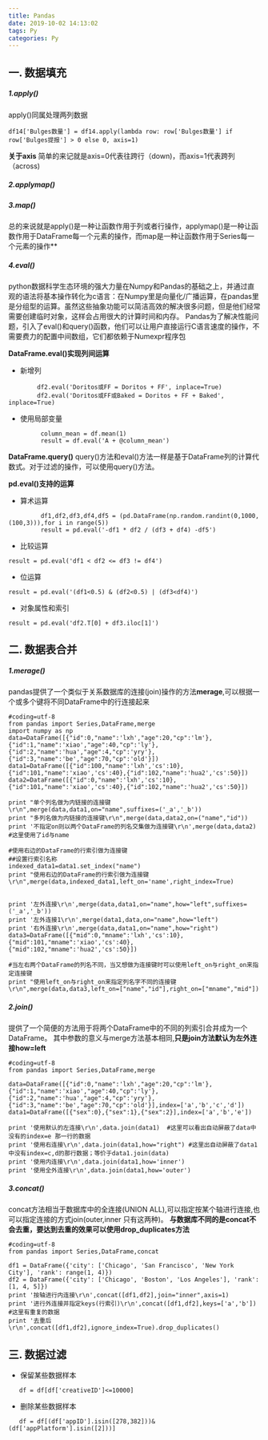 ```yaml
---
title: Pandas
date: 2019-10-02 14:13:02
tags: Py
categories: Py
---
```



## 一. 数据填充

##### 1.apply()
apply()同属处理两列数据
```
df14['Bulges数量'] = df14.apply(lambda row: row['Bulges数量'] if row['Bulges提报'] > 0 else 0, axis=1)
```
**关于axis**
简单的来记就是axis=0代表往跨行（down)，而axis=1代表跨列（across)
##### 2.applymap()
##### 3.map()
总的来说就是apply()是一种让函数作用于列或者行操作，applymap()是一种让函数作用于DataFrame每一个元素的操作，而map是一种让函数作用于Series每一个元素的操作**

##### 4.eval()
python数据科学生态环境的强大力量在Numpy和Pandas的基础之上，并通过直观的语法将基本操作转化为c语言：在Numpy里是向量化/广播运算，在pandas里是分组型的运算。虽然这些抽象功能可以简洁高效的解决很多问题，但是他们经常需要创建临时对象，这样会占用很大的计算时间和内存。
Pandas为了解决性能问题，引入了eval()和query()函数，他们可以让用户直接运行C语言速度的操作，不需要费力的配置中间数组，它们都依赖于Numexpr程序包


**DataFrame.eval()实现列间运算**

- 新增列
```
        df2.eval('Doritos或FF = Doritos + FF', inplace=True)
        df2.eval('Doritos或FF或Baked = Doritos + FF + Baked', inplace=True)
```

- 使用局部变量
```
         column_mean = df.mean(1)
         result = df.eval('A + @column_mean')
```

**DataFrame.query()**
query()方法和eval()方法一样是基于DataFrame列的计算代数式。对于过滤的操作，可以使用query()方法。

**pd.eval()支持的运算**
- 算术运算
```
         df1,df2,df3,df4,df5 = (pd.DataFrame(np.random.randint(0,1000,(100,3))),for i in range(5))
         result = pd.eval('-df1 * df2 / (df3 + df4) -df5')
```
- 比较运算
```
result = pd.eval('df1 < df2 <= df3 != df4')
```
- 位运算
```
result = pd.eval('(df1<0.5) & (df2<0.5) | (df3<df4)')
```
- 对象属性和索引
```
result = pd.eval('df2.T[0] + df3.iloc[1]')
```

## 二. 数据表合并

##### 1.merage()
pandas提供了一个类似于关系数据库的连接(join)操作的方法<Strong>merage</Strong>,可以根据一个或多个键将不同DataFrame中的行连接起来

```
#coding=utf-8
from pandas import Series,DataFrame,merge
import numpy as np
data=DataFrame([{"id":0,"name":'lxh',"age":20,"cp":'lm'},{"id":1,"name":'xiao',"age":40,"cp":'ly'},{"id":2,"name":'hua',"age":4,"cp":'yry'},{"id":3,"name":'be',"age":70,"cp":'old'}])
data1=DataFrame([{"id":100,"name":'lxh','cs':10},{"id":101,"name":'xiao','cs':40},{"id":102,"name":'hua2','cs':50}])
data2=DataFrame([{"id":0,"name":'lxh','cs':10},{"id":101,"name":'xiao','cs':40},{"id":102,"name":'hua2','cs':50}])

print "单个列名做为内链接的连接键\r\n",merge(data,data1,on="name",suffixes=('_a','_b'))
print "多列名做为内链接的连接键\r\n",merge(data,data2,on=("name","id"))
print '不指定on则以两个DataFrame的列名交集做为连接键\r\n',merge(data,data2) #这里使用了id与name

#使用右边的DataFrame的行索引做为连接键
##设置行索引名称
indexed_data1=data1.set_index("name")
print "使用右边的DataFrame的行索引做为连接键\r\n",merge(data,indexed_data1,left_on='name',right_index=True)


print '左外连接\r\n',merge(data,data1,on="name",how="left",suffixes=('_a','_b'))
print '左外连接1\r\n',merge(data1,data,on="name",how="left")
print '右外连接\r\n',merge(data,data1,on="name",how="right")
data3=DataFrame([{"mid":0,"mname":'lxh','cs':10},{"mid":101,"mname":'xiao','cs':40},{"mid":102,"mname":'hua2','cs':50}])

#当左右两个DataFrame的列名不同，当又想做为连接键时可以使用left_on与right_on来指定连接键
print "使用left_on与right_on来指定列名字不同的连接键\r\n",merge(data,data3,left_on=["name","id"],right_on=["mname","mid"])
```

##### 2.join()
提供了一个简便的方法用于将两个DataFrame中的不同的列索引合并成为一个DataFrame。
其中参数的意义与merge方法基本相同,**只是join方法默认为左外连接how=left**
```
#coding=utf-8
from pandas import Series,DataFrame,merge

data=DataFrame([{"id":0,"name":'lxh',"age":20,"cp":'lm'},{"id":1,"name":'xiao',"age":40,"cp":'ly'},{"id":2,"name":'hua',"age":4,"cp":'yry'},{"id":3,"name":'be',"age":70,"cp":'old'}],index=['a','b','c','d'])
data1=DataFrame([{"sex":0},{"sex":1},{"sex":2}],index=['a','b','e'])

print '使用默认的左连接\r\n',data.join(data1)  #这里可以看出自动屏蔽了data中没有的index=e 那一行的数据
print '使用右连接\r\n',data.join(data1,how="right") #这里出自动屏蔽了data1中没有index=c,d的那行数据；等价于data1.join(data)
print '使用内连接\r\n',data.join(data1,how='inner')
print '使用全外连接\r\n',data.join(data1,how='outer')
```

##### 3.concat()
concat方法相当于数据库中的全连接(UNION ALL),可以指定按某个轴进行连接,也可以指定连接的方式join(outer,inner 只有这两种)。
**与数据库不同的是concat不会去重，要达到去重的效果可以使用drop_duplicates方法**

```
#coding=utf-8
from pandas import Series,DataFrame,concat

df1 = DataFrame({'city': ['Chicago', 'San Francisco', 'New York City'], 'rank': range(1, 4)})
df2 = DataFrame({'city': ['Chicago', 'Boston', 'Los Angeles'], 'rank': [1, 4, 5]})
print '按轴进行内连接\r\n',concat([df1,df2],join="inner",axis=1)
print '进行外连接并指定keys(行索引)\r\n',concat([df1,df2],keys=['a','b']) #这里有重复的数据
print '去重后\r\n',concat([df1,df2],ignore_index=True).drop_duplicates()
```

## 三. 数据过滤

- 保留某些数据样本
```
   df = df[df['creativeID']<=10000]
```

- 删除某些数据样本
```
   df = df[(df['appID'].isin([278,382]))&(df['appPlatform'].isin([2]))]
```

